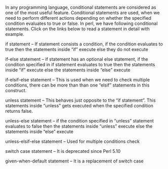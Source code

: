In any programming language, conditional statements are considered as one of the most useful feature. Conditional statements are used, when we need to perform different actions depending on whether the specified condition evaluates to true or false. In perl, we have following conditional statements. Click on the links below to read a statement in detail with example.

if statement – If statement consists a condition, if the condition evaluates to true then the statements inside “if” execute else they do not execute

if-else statement – if statement has an optional else statement, if the condition specified in if statement evaluates to true then the statements inside “if” execute else the statements inside “else” execute

if-elsif-else statement – This is used when we need to check multiple conditions, there can be more than than one “elsif” statements in this construct.

unless statement – This behaves just opposite to the “if statement”. This statements inside “unless” gets executed when the specified condition returns false.

unless-else statement – if the condition specified in “unless” statement evaluates to false then the statements inside “unless” execute else the statements inside “else” execute

unless-elsif-else statement – Used for multiple conditions check

switch case statement – It is deprecated since Perl 5.10

given-when-default statement – It is a replacement of switch case

